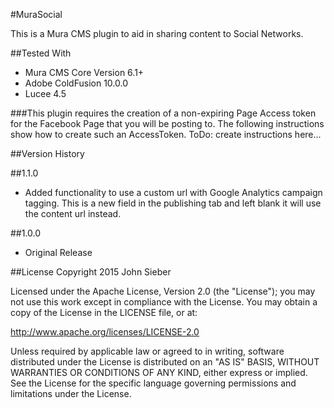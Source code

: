 #MuraSocial

This is a Mura CMS plugin to aid in sharing content to Social Networks.


##Tested With
* Mura CMS Core Version 6.1+
* Adobe ColdFusion 10.0.0
* Lucee 4.5

###This plugin requires the creation of a non-expiring Page Access token for the Facebook Page that you will be posting to. The following instructions show how to create such an AccessToken.
ToDo: create instructions here...

##Version History

##1.1.0
- Added functionality to use a custom url with Google Analytics campaign tagging. This is a new field in the publishing tab and left blank it will use the content url instead.

##1.0.0
- Original Release


##License
Copyright 2015 John Sieber

Licensed under the Apache License, Version 2.0 (the "License"); you may not use this work except in compliance with the License. You may obtain a copy of the License in the LICENSE file, or at:

http://www.apache.org/licenses/LICENSE-2.0

Unless required by applicable law or agreed to in writing, software distributed under the License is distributed on an "AS IS" BASIS, WITHOUT WARRANTIES OR CONDITIONS OF ANY KIND, either express or implied. See the License for the specific language governing permissions and limitations under the License.
